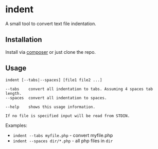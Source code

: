 indent
======

A small tool to convert text file indentation.

Installation
------------

Install via [composer](https://packagist.org/packages/cebe/indent) or just clone the repo.

Usage
-----

    indent [--tabs|--spaces] [file1 file2 ...]

    --tabs    convert all indentation to tabs. Assuming 4 spaces tab length.
    --spaces  convert all indentation to spaces.

    --help    shows this usage information.

    If no file is specified input will be read from STDIN.

Examples:

- `indent --tabs myfile.php` - convert myfile.php
- `indent --spaces dir/*.php` - all php files in `dir`
